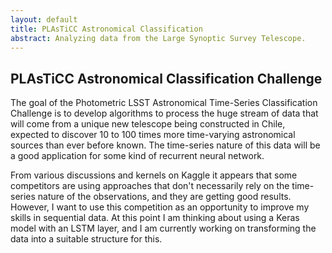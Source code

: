 ```yaml
---
layout: default
title: PLAsTiCC Astronomical Classification
abstract: Analyzing data from the Large Synoptic Survey Telescope.
---
```


## PLAsTiCC Astronomical Classification Challenge

The goal of the Photometric LSST Astronomical Time-Series Classification 
Challenge is to develop algorithms to process the huge stream of data 
that will come from a unique new telescope being constructed in Chile, 
expected to discover 10 to 100 times more time-varying astronomical 
sources than ever before known.  The time-series nature of this data 
will be a good application for some kind of recurrent neural network.
 
From various discussions and kernels on Kaggle it appears that 
some competitors are using approaches that don't necessarily rely on the 
time-series nature of the observations, and they are getting good 
results.  However, I want to use this competition as an opportunity to 
improve my skills in sequential data.  At this point I am thinking 
about using a Keras model with an LSTM layer, and I am currently 
working on transforming the data into a suitable structure for this.


